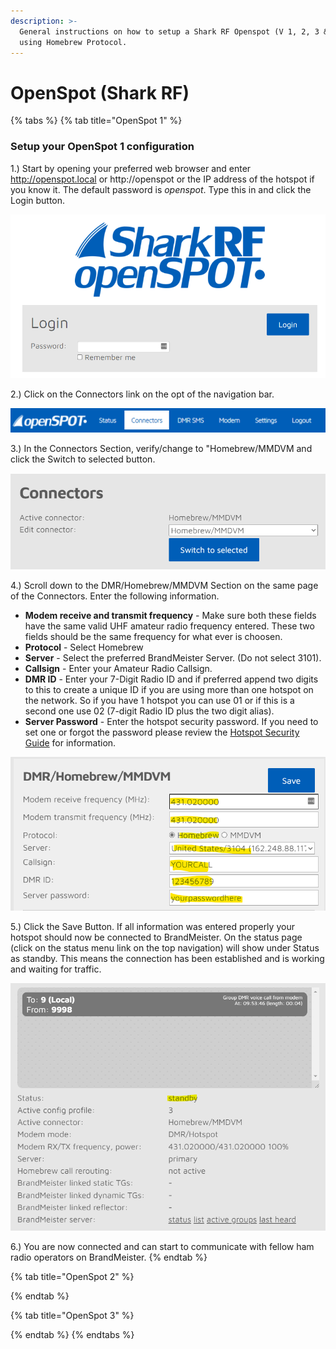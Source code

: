 ```yaml
---
description: >-
  General instructions on how to setup a Shark RF Openspot (V 1, 2, 3 & 4) Hotspot
  using Homebrew Protocol.
---
```


# OpenSpot (Shark RF)

{% tabs %}
{% tab title="OpenSpot 1" %}
### Setup your OpenSpot 1 configuration

1.) Start by opening your preferred web browser and enter http://openspot.local or http://openspot or the IP address of the hotspot if you know it. The default password is _openspot_. Type this in and click the Login button.&#x20;

![OpenSpot Login Screen](<../../.gitbook/assets/image (68).png>)

2.) Click on the Connectors link on the opt of the navigation bar.

![Navigation Menu](<../../.gitbook/assets/image (120).png>)

3.) In the Connectors Section, verify/change to "Homebrew/MMDVM and click the Switch to selected button.&#x20;

![Connectors Section](<../../.gitbook/assets/image (3).png>)

4.) Scroll down to the DMR/Homebrew/MMDVM Section on the same page of the Connectors. Enter the following information.

* **Modem receive and transmit frequency** - Make sure both these fields have the same valid UHF amateur radio frequency entered. These two fields should be the same frequency for what ever is choosen.
* **Protocol** - Select Homebrew
* **Server** - Select the preferred BrandMeister Server. (Do not select 3101).
* **Callsign** - Enter your Amateur Radio Callsign.
* **DMR ID** - Enter your 7-Digit Radio ID and if preferred append two digits to this to create a unique ID if you are using more than one hotspot on the network. So if you have 1 hotspot you can use 01 or if this is a second one use 02 (7-digit Radio ID plus the two digit alias).
* **Server Password** - Enter the hotspot security password. If you need to set one or forgot the password please review the [Hotspot Security Guide](../../dashboard/hotspot-security.md) for information.&#x20;

![DMR/Homebrew/MMDVM Section](<../../.gitbook/assets/image (57).png>)

5.) Click the Save Button. If all information was entered properly your hotspot should now be connected to BrandMeister. On the status page (click on the status menu link on the top navigation) will show under Status as standby. This means the connection has been established and is working and waiting for traffic.&#x20;

![Status Screen](<../../.gitbook/assets/image (14).png>)

6.) You are now connected and can start to communicate with fellow ham radio operators on BrandMeister.&#x20;
{% endtab %}

{% tab title="OpenSpot 2" %}

{% endtab %}

{% tab title="OpenSpot 3" %}

{% endtab %}
{% endtabs %}

